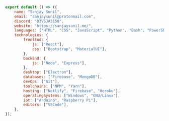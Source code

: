 <!--

Sanjay Sunil
============

Email: sanjaysunil@protonmail.com
Discord: D3VSJ#3158
Website: https://sanjaysunil.me/
-->

```js
export default () => ({
	name: "Sanjay Sunil",
	email: "sanjaysunil@protonmail.com",
	discord: "D3VSJ#3158",
	website: "https://sanjaysunil.me/",
	languages: ["HTML", "CSS", "JavaScript", "Python", "Bash", "PowerShell"],
	technologies: {
		frontEnd: {
			js: ["React"],
			css: ["Bootstrap", "MaterialUI"],
		},
		backEnd: {
			js: ["Node", "Express"],
		},
		desktop: ["Electron"],
		databases: ["Firebase", "MongoDB"],
		devOps: ["Git"],
		toolchains: ["NPM", "Yarn"],
		hosting: ["Netlify", "Firebase", "Heroku"],
		operatingSystems: ["Windows", "GNU/Linux"],
		iot: ["Arduino", "Raspberry Pi"],
		editors: ["VSCode"],
	},
});
```
